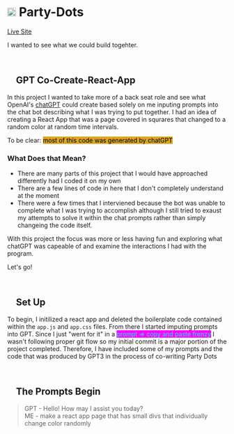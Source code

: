 
<style>
    .filter1 {
        filter: hue-rotate(180);
    }
</style>

# <img src="./public/favicon.ico" width="20em"/> Party-Dots

[Live Site](https://intuitiveharmony.github.io/party-dots/ "Party with the Dots!")

I wanted to see what we could build togehter.      

<br />

## <img src="./public/favicon.ico" width="15em" class="filter1"/> GPT Co-Create-React-App

In this project I wanted to take more of a back seat role and see what OpenAI's [chatGPT](https://openai.com/blog/chatgpt) could create based solely on me inputing prompts into the chat bot describing what I was trying to put together.  I had an idea of creating a React App that was a page covered in squrares that changed to a random color at random time intervals. 

To be clear: <span style="color: black; background-color: goldenrod; " >most of this code was generated by chatGPT</span> 

### What Does that Mean?

- There are many parts of this project that I would have approached differently had I coded it on my own
- There are a few lines of code in here that I don't completely understand at the moment
- There were a few times that I interviened because the bot was unable to complete what I was trying to accomplish although I still tried to exaust my attempts to solve it within the chat prompts rather than simply changeing the code itself. 
 
With this project the focus was more or less having fun and exploring what chatGPT was capeable of and examine the interactions I had with the program.

Let's go!

<br />

## <img src="./public/favicon.ico" width="15em"/> Set Up

To begin, I initilized a react app and deleted the boilerplate code contained within the `app.js` and `app.css` files.  From there I started imputing prompts into GPT.  Since I just "went for it" in a <span style="color: cyan; background-color: magenta; " >prompt => copy and paste frenzy</span> I wasn't following proper git flow so my initial commit is a major portion of the project completed.  Therefore, I have included some of my prompts and the code that was produced by GPT3 in the process of co-writing Party Dots 

<br />

## <img src="./public/favicon.ico" width="15em"/> The Prompts Begin

> GPT - Hello! How may I assist you today?<br />ME - make a react app page that has small divs that individually change color randomly 

 

